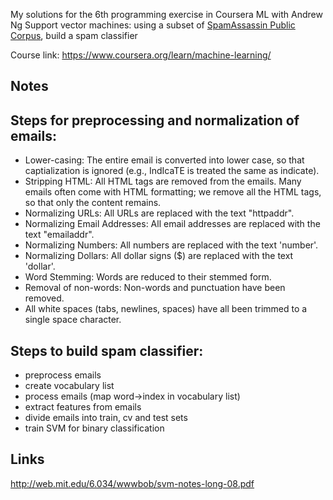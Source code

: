My solutions for the 6th programming exercise in Coursera ML with Andrew Ng
Support vector machines: using a subset of [SpamAssassin Public Corpus](https://spamassassin.apache.org/old/publiccorpus/),
build a spam classifier

Course link: https://www.coursera.org/learn/machine-learning/

## Notes
## Steps for preprocessing and normalization of emails:
- Lower-casing: The entire email is converted into lower case, so that captialization is ignored (e.g., IndIcaTE is treated the same as indicate).
- Stripping HTML: All HTML tags are removed from the emails. Many emails often come with HTML formatting; we remove all the HTML tags, so that only the content remains.
- Normalizing URLs: All URLs are replaced with the text "httpaddr".
- Normalizing Email Addresses: All email addresses are replaced with the text "emailaddr".
- Normalizing Numbers: All numbers are replaced with the text 'number'.
- Normalizing Dollars: All dollar signs ($) are replaced with the text 'dollar'.
- Word Stemming: Words are reduced to their stemmed form.
- Removal of non-words: Non-words and punctuation have been removed. 
- All white spaces (tabs, newlines, spaces) have all been trimmed to a single space character.

## Steps to build spam classifier:
- preprocess emails
- create vocabulary list
- process emails (map word->index in vocabulary list)
- extract features from emails
- divide emails into train, cv and test sets
- train SVM for binary classification

## Links
http://web.mit.edu/6.034/wwwbob/svm-notes-long-08.pdf